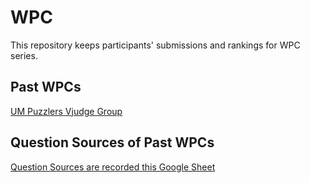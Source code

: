 # WPC
This repository keeps participants' submissions and rankings for WPC series.

## Past WPCs
[UM Puzzlers Vjudge Group](https://vjudge.net/group/umpuzzlers)

## Question Sources of Past WPCs
[Question Sources are recorded this Google Sheet](https://docs.google.com/spreadsheets/d/1Z2xnQPQ7omXepS9IjI6qLhdpq_xmtZHJqIuc0mngG1I/edit#gid=1963651368)
